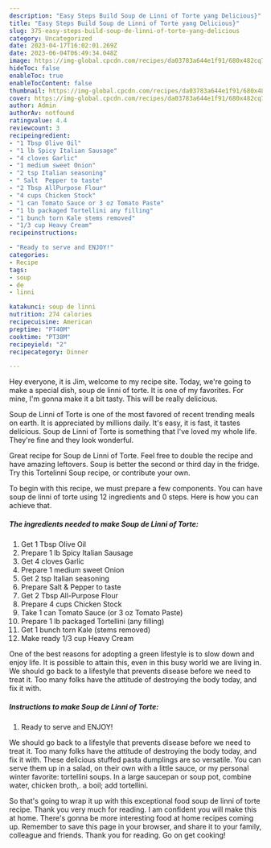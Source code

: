 ```yaml
---
description: "Easy Steps Build Soup de Linni of Torte yang Delicious}"
title: "Easy Steps Build Soup de Linni of Torte yang Delicious}"
slug: 375-easy-steps-build-soup-de-linni-of-torte-yang-delicious
category: Uncategorized
date: 2023-04-17T16:02:01.269Z
date: 2023-06-04T06:49:34.048Z
image: https://img-global.cpcdn.com/recipes/da03783a644e1f91/680x482cq70/soup-de-linni-of-torte-recipe-main-photo.jpg
hideToc: false
enableToc: true
enableTocContent: false
thumbnail: https://img-global.cpcdn.com/recipes/da03783a644e1f91/680x482cq70/soup-de-linni-of-torte-recipe-main-photo.jpg
cover: https://img-global.cpcdn.com/recipes/da03783a644e1f91/680x482cq70/soup-de-linni-of-torte-recipe-main-photo.jpg
author: Admin
authorAv: notfound
ratingvalue: 4.4
reviewcount: 3
recipeingredient:
- "1 Tbsp Olive Oil"
- "1 lb Spicy Italian Sausage"
- "4 cloves Garlic"
- "1 medium sweet Onion"
- "2 tsp Italian seasoning"
- " Salt  Pepper to taste"
- "2 Tbsp AllPurpose Flour"
- "4 cups Chicken Stock"
- "1 can Tomato Sauce or 3 oz Tomato Paste"
- "1 lb packaged Tortellini any filling"
- "1 bunch torn Kale stems removed"
- "1/3 cup Heavy Cream"
recipeinstructions:

- "Ready to serve and ENJOY!"
categories:
- Recipe
tags:
- soup
- de
- linni

katakunci: soup de linni 
nutrition: 274 calories
recipecuisine: American
preptime: "PT40M"
cooktime: "PT38M"
recipeyield: "2"
recipecategory: Dinner

---
```



Hey everyone, it is Jim, welcome to my recipe site. Today, we're going to make a special dish, soup de linni of torte. It is one of my favorites. For mine, I'm gonna make it a bit tasty. This will be really delicious.

Soup de Linni of Torte is one of the most favored of recent trending meals on earth. It is appreciated by millions daily. It's easy, it is fast, it tastes delicious. Soup de Linni of Torte is something that I've loved my whole life. They're fine and they look wonderful.

Great recipe for Soup de Linni of Torte. Feel free to double the recipe and have amazing leftovers. Soup is better the second or third day in the fridge. Try this Tortelinni Soup recipe, or contribute your own.


To begin with this recipe, we must prepare a few components. You can have soup de linni of torte using 12 ingredients and 0 steps. Here is how you can achieve that.

<!--inarticleads1-->

##### The ingredients needed to make Soup de Linni of Torte:

1. Get 1 Tbsp Olive Oil
1. Prepare 1 lb Spicy Italian Sausage
1. Get 4 cloves Garlic
1. Prepare 1 medium sweet Onion
1. Get 2 tsp Italian seasoning
1. Prepare  Salt &amp; Pepper to taste
1. Get 2 Tbsp All-Purpose Flour
1. Prepare 4 cups Chicken Stock
1. Take 1 can Tomato Sauce (or 3 oz Tomato Paste)
1. Prepare 1 lb packaged Tortellini (any filling)
1. Get 1 bunch torn Kale (stems removed)
1. Make ready 1/3 cup Heavy Cream


One of the best reasons for adopting a green lifestyle is to slow down and enjoy life. It is possible to attain this, even in this busy world we are living in. We should go back to a lifestyle that prevents disease before we need to treat it. Too many folks have the attitude of destroying the body today, and fix it with. 

<!--inarticleads2-->

##### Instructions to make Soup de Linni of Torte:


1. Ready to serve and ENJOY!

We should go back to a lifestyle that prevents disease before we need to treat it. Too many folks have the attitude of destroying the body today, and fix it with. These delicious stuffed pasta dumplings are so versatile. You can serve them up in a salad, on their own with a little sauce, or my personal winter favorite: tortellini soups. In a large saucepan or soup pot, combine water, chicken broth,. a boil; add tortellini. 

So that's going to wrap it up with this exceptional food soup de linni of torte recipe. Thank you very much for reading. I am confident you will make this at home. There's gonna be more interesting food at home recipes coming up. Remember to save this page in your browser, and share it to your family, colleague and friends. Thank you for reading. Go on get cooking!
